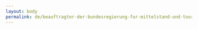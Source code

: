 ```yaml
---
layout: body
permalink: de/beauftragter-der-bundesregierung-fur-mittelstand-und-tourismus/
---
```


